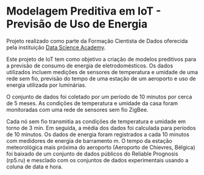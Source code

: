 # Modelagem Preditiva em IoT - Previsão de Uso de Energia

Projeto realizado como parte da Formação Cientista de Dados oferecida pela instituição [Data Science Academy](https://www.datascienceacademy.com.br).

Este projeto de IoT tem como objetivo a criação de modelos preditivos para a previsão de consumo de energia de eletrodomésticos. Os dados utilizados incluem medições de sensores de temperatura e umidade de uma rede sem fio, previsão do tempo de uma estação de um aeroporto e uso de energia utilizada por luminárias.

O conjunto de dados foi coletado por um período de 10 minutos por cerca de 5 meses. As condições de temperatura e umidade da casa foram monitoradas com uma rede de sensores sem fio ZigBee.

Cada nó sem fio transmitia as condições de temperatura e umidade em torno de 3 min. Em seguida, a média dos dados foi calculada para períodos de 10 minutos. Os dados de energia foram registrados a cada 10 minutos com medidores de energia de barramento m. O tempo da estação meteorológica mais próxima do aeroporto (Aeroporto de Chievres, Bélgica) foi baixado de um conjunto de dados públicos do Reliable Prognosis (rp5.ru) e mesclado com os conjuntos de dados experimentais usando a coluna de data e hora.